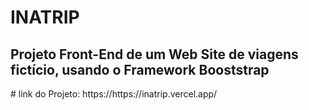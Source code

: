 # INATRIP
<h2> Projeto Front-End de um Web Site de viagens fictício, usando o Framework Booststrap</h2>
# link do Projeto: https://https://inatrip.vercel.app/
